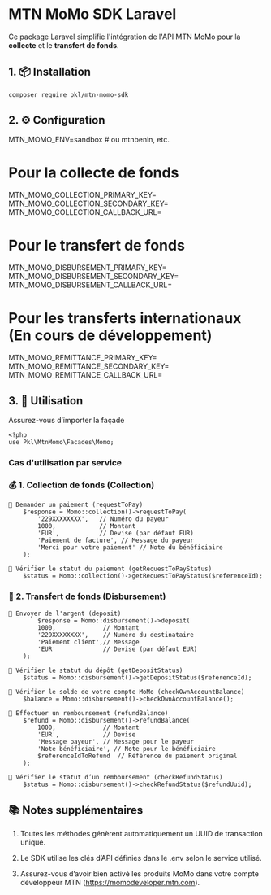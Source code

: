 # MTN MoMo SDK Laravel

Ce package Laravel simplifie l'intégration de l'API MTN MoMo pour la **collecte** et le **transfert de fonds**.

## 1. 📦 Installation

```bash
composer require pkl/mtn-momo-sdk 

```

## 2. ⚙️ Configuration

MTN_MOMO_ENV=sandbox # ou mtnbenin, etc.

# Pour la collecte de fonds
MTN_MOMO_COLLECTION_PRIMARY_KEY=
MTN_MOMO_COLLECTION_SECONDARY_KEY=
MTN_MOMO_COLLECTION_CALLBACK_URL=

# Pour le transfert de fonds
MTN_MOMO_DISBURSEMENT_PRIMARY_KEY=
MTN_MOMO_DISBURSEMENT_SECONDARY_KEY=
MTN_MOMO_DISBURSEMENT_CALLBACK_URL=

# Pour les transferts internationaux (En cours de développement)
MTN_MOMO_REMITTANCE_PRIMARY_KEY=
MTN_MOMO_REMITTANCE_SECONDARY_KEY=
MTN_MOMO_REMITTANCE_CALLBACK_URL=

## 3. 🚀 Utilisation
Assurez-vous d’importer la façade
```
<?php 
use Pkl\MtnMomo\Facades\Momo;

```
### Cas d'utilisation par service
### 💰 1. Collection de fonds (Collection)
    🔹 Demander un paiement (requestToPay)
        $response = Momo::collection()->requestToPay(
            '229XXXXXXXX',   // Numéro du payeur
            1000,            // Montant
            'EUR',           // Devise (par défaut EUR)
            'Paiement de facture', // Message du payeur
            'Merci pour votre paiement' // Note du bénéficiaire
        );
    
    🔹 Vérifier le statut du paiement (getRequestToPayStatus)
        $status = Momo::collection()->getRequestToPayStatus($referenceId);

### 💸 2. Transfert de fonds (Disbursement)
    🔹 Envoyer de l'argent (deposit)
            $response = Momo::disbursement()->deposit(
            1000,             // Montant
            '229XXXXXXXX',    // Numéro du destinataire
            'Paiement client',// Message
            'EUR'             // Devise (par défaut EUR)
        );

    🔹 Vérifier le statut du dépôt (getDepositStatus)
        $status = Momo::disbursement()->getDepositStatus($referenceId);

    🔹 Vérifier le solde de votre compte MoMo (checkOwnAccountBalance)
        $balance = Momo::disbursement()->checkOwnAccountBalance();

    🔹 Effectuer un remboursement (refundBalance)
        $refund = Momo::disbursement()->refundBalance(
            1000,             // Montant
            'EUR',            // Devise
            'Message payeur', // Message pour le payeur
            'Note bénéficiaire', // Note pour le bénéficiaire
            $referenceIdToRefund  // Référence du paiement original
        );

    🔹 Vérifier le statut d’un remboursement (checkRefundStatus)
        $status = Momo::disbursement()->checkRefundStatus($refundUuid);

## 📚 Notes supplémentaires

 1. Toutes les méthodes génèrent automatiquement un UUID de transaction unique.

 2. Le SDK utilise les clés d’API définies dans le .env selon le service utilisé.

 3. Assurez-vous d’avoir bien activé les produits MoMo dans votre compte développeur MTN (https://momodeveloper.mtn.com).
